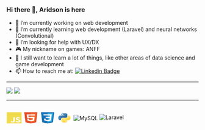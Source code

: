 ### Hi there 👋, Aridson is here

- 🔭 I’m currently working on web development
- 🌱 I’m currently learning web development (Laravel) and neural networks (Convolutional)
- 🤔 I’m looking for help with UX/DX
- 🎮 My nickname on games: ANFF
- 🧠 I still want to learn a lot of things, like other areas of data science and game development
- 📫 How to reach me at:
[![Linkedin Badge](https://img.shields.io/badge/-Aridson-blue?style=flat-square&logo=Linkedin&logoColor=white&link=https://www.linkedin.com/in/aridsonf/)](https://www.linkedin.com/in/aridsonf) 

---

<div>
  <img height="155em" src="https://github-readme-stats.vercel.app/api?username=aridsonf&show_icons=true&theme=tokyonight&include_all_commits=true&count_private=true">
  <img height="155em" src="https://github-readme-stats.vercel.app/api/top-langs/?username=aridsonf&layout=compact&langs_count=7&theme=tokyonight">
</div>
  
---  

<div style="display: inline_block"><br>
  <img align="center" alt="Js" height="30" width="40" src="https://raw.githubusercontent.com/devicons/devicon/master/icons/javascript/javascript-plain.svg">
  <img align="center" alt="HTML" height="30" width="40" src="https://raw.githubusercontent.com/devicons/devicon/master/icons/html5/html5-original.svg">
  <img align="center" alt="CSS" height="30" width="40" src="https://raw.githubusercontent.com/devicons/devicon/master/icons/css3/css3-original.svg">
  <img align="center" alt="Python" height="30" width="40" src="https://raw.githubusercontent.com/devicons/devicon/master/icons/python/python-original.svg">
 <!-- <img align="center" alt="C" height="30" width="40" src="https://cdn.jsdelivr.net/gh/devicons/devicon/icons/c/c-original.svg"> -->
  <img align="center" alt="MySQL" height="30" width="40" src="https://cdn.jsdelivr.net/gh/devicons/devicon/icons/mysql/mysql-original-wordmark.svg">
  <img aling="center" alt="Laravel" height="30" width="40" src="https://cdn.jsdelivr.net/gh/devicons/devicon/icons/laravel/laravel-plain.svg">
</div>
